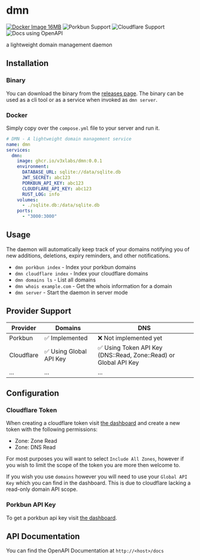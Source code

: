 # dmn

[![Docker Image 16MB](https://img.shields.io/badge/Docker%20Image-%3C16MB-brightgreen)](https://ghcr.io/v3xlabs/dmn) ![Porkbun Support](https://img.shields.io/badge/Porkbun-Supported-EF7878?logo=porkbun) ![Cloudflare Support](https://img.shields.io/badge/Cloudflare-Supported-F38020?logo=cloudflare) ![Docs using OpenAPI](https://img.shields.io/badge/Docs-OpenAPI-brightgreen?logo=swagger)

a lightweight domain management daemon

## Installation

### Binary

You can download the binary from the [releases page](https://github.com/v3xlabs/dmn/releases).
The binary can be used as a cli tool or as a service when invoked as `dmn server`.

### Docker

Simply copy over the `compose.yml` file to your server and run it.

```yml
# DMN - A lightweight domain management service
name: dmn
services:
  dmn:
    image: ghcr.io/v3xlabs/dmn:0.0.1
    environment:
      DATABASE_URL: sqlite://data/sqlite.db
      JWT_SECRET: abc123
      PORKBUN_API_KEY: abc123
      CLOUDFLARE_API_KEY: abc123
      RUST_LOG: info
    volumes:
      - ./sqlite.db:/data/sqlite.db
    ports:
      - "3000:3000"
```

## Usage

The daemon will automatically keep track of your domains notifying you of new additions, deletions, expiry reminders, and other notifications.

- `dmn porkbun index` - Index your porkbun domains
- `dmn cloudflare index` - Index your cloudflare domains
- `dmn domains ls` - List all domains
- `dmn whois example.com` - Get the whois information for a domain
- `dmn server` - Start the daemon in server mode

## Provider Support

| Provider   | Domains                 | DNS                                                              |
| ---------- | ----------------------- | ---------------------------------------------------------------- |
| Porkbun    | ✅ Implemented          | ❌ Not implemented yet                                           |
| Cloudflare | ✅ Using Global API Key | ✅ Using Token API Key (DNS::Read, Zone::Read) or Global API Key |
| ...        | ...                     | ...                                                              |

## Configuration

### Cloudflare Token

When creating a cloudflare token visit [the dashboard](https://dash.cloudflare.com/profile/api-tokens) and create a new token with the following permissions:

- Zone: Zone Read
- Zone: DNS Read

For most purposes you will want to select `Include All Zones`, however if you wish to limit the scope of the token you are more then welcome to.

If you wish you use `domains` however you will need to use your `Global API Key` which you can find in the dashboard.
This is due to cloudflare lacking a read-only domain API scope.

### Porkbun API Key

To get a porkbun api key visit [the dashboard](https://porkbun.com/account/api).

## API Documentation

You can find the OpenAPI Documentation at `http://<host>/docs`
